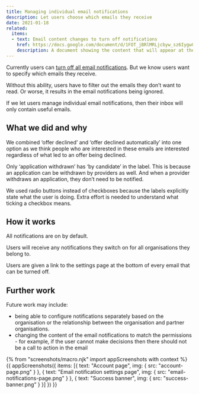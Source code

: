 ```yaml
---
title: Managing individual email notifications
description: Let users choose which emails they receive
date: 2021-01-18
related:
  items:
  - text: Email content changes to turn off notifications
    href: https://docs.google.com/document/d/1FOT_jBRlMRLjcbyw_sz6IygwCNZkaBp__oRBRBEkn-Y/edit#heading=h.7yben527pu0m
    description: A document showing the content that will appear at the bottom of each email notification
---
```


Currently users can [turn off all email notifications](/manage-teacher-training-applications/turn-email-notifications-on-off/). But we know users want to specify which emails they receive.

Without this ability, users have to filter out the emails they don’t want to read. Or worse, it results in the email notifications being ignored.

If we let users manage individual email notifications, then their inbox will only contain useful emails.

## What we did and why

We combined ‘offer declined’ and ‘offer declined automatically’ into one option as we think people who are interested in these emails are interested regardless of what led to an offer being declined.

Only ‘application withdrawn’ has ‘by candidate’ in the label. This is because an application can be withdrawn by providers as well. And when a provider withdraws an application, they don’t need to be notified.

We used radio buttons instead of checkboxes because the labels explicitly state what the user is doing. Extra effort is needed to understand what ticking a checkbox means.

## How it works

All notifications are on by default.

Users will receive any notifications they switch on for all organisations they belong to.

Users are given a link to the settings page at the bottom of every email that can be turned off.

## Further work

Future work may include:

- being able to configure notifications separately based on the organisation or the relationship between the organisation and partner organisations.
- changing the content of the email notifications to match the permissions - for example, if the user cannot make decisions then there should not be a call to action in the email

{% from "screenshots/macro.njk" import appScreenshots with context %}
{{ appScreenshots({
  items: [{
    text: "Account page",
    img: {
      src: "account-page.png"
    }
  }, {
    text: "Email notification settings page",
    img: {
      src: "email-notifications-page.png"
    }
  }, {
    text: "Success banner",
    img: {
      src: "success-banner.png"
    }
  }]
}) }}
